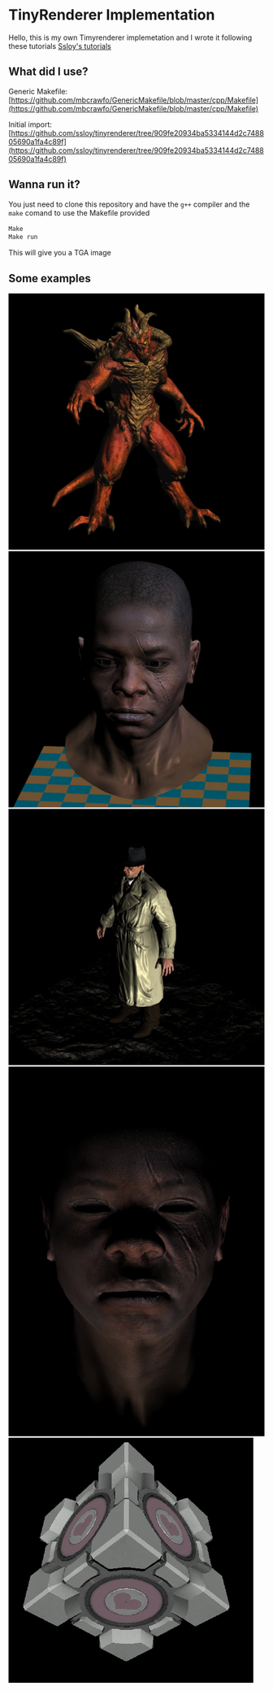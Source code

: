 # TinyRenderer Implementation
Hello, this is my own Timyrenderer implemetation and I wrote it following these tutorials
[Ssloy's tutorials](https://github.com/ssloy/tinyrenderer/wiki)

## What did I use?
Generic Makefile: [https://github.com/mbcrawfo/GenericMakefile/blob/master/cpp/Makefile](https://github.com/mbcrawfo/GenericMakefile/blob/master/cpp/Makefile)

Initial import: [https://github.com/ssloy/tinyrenderer/tree/909fe20934ba5334144d2c748805690a1fa4c89f](https://github.com/ssloy/tinyrenderer/tree/909fe20934ba5334144d2c748805690a1fa4c89f)

## Wanna run it?
You just need to clone this repository and have the ```g++``` compiler and the ```make``` comand to use the Makefile provided

```sh
Make
Make run
```
This will give you a TGA image

##  Some examples
![Diablo model](renders/normals-added/test4.jpg)
![African head model](renders/normals-added/test5.jpg)
![Boogie man](renders/normals-added/test6.jpg)
![Spooky Face](renders/normals-added/SpookyFace.png)
![Portal Cube](renders/normals-added/cubePortal.png)